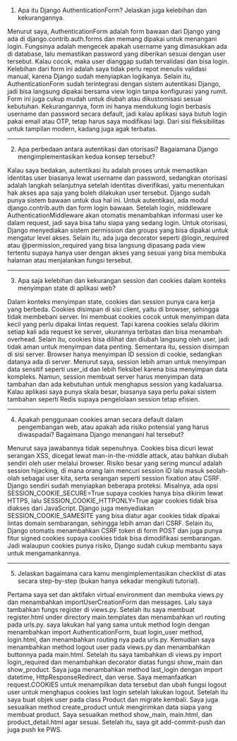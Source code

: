  1. Apa itu Django AuthenticationForm? Jelaskan juga kelebihan dan kekurangannya.

Menurut saya, AuthenticationForm adalah form bawaan dari Django yang ada di django.contrib.auth.forms dan memang dipakai untuk menangani login. Fungsinya adalah mengecek apakah username yang dimasukkan ada di database, lalu memastikan password yang diberikan sesuai dengan user tersebut. Kalau cocok, maka user dianggap sudah tervalidasi dan bisa login. Kelebihan dari form ini adalah saya tidak perlu repot menulis validasi manual, karena Django sudah menyiapkan logikanya. Selain itu, AuthenticationForm sudah terintegrasi dengan sistem autentikasi Django, jadi bisa langsung dipakai bersama view login tanpa konfigurasi yang rumit. Form ini juga cukup mudah untuk diubah atau dikustomisasi sesuai kebutuhan. Kekurangannya, form ini hanya mendukung login berbasis username dan password secara default, jadi kalau aplikasi saya butuh login pakai email atau OTP, tetap harus saya modifikasi lagi. Dari sisi fleksibilitas untuk tampilan modern, kadang juga agak terbatas.

 ---

 2. Apa perbedaan antara autentikasi dan otorisasi? Bagaiamana Django mengimplementasikan kedua konsep tersebut?

Kalau saya bedakan, autentikasi itu adalah proses untuk memastikan identitas user biasanya lewat username dan password, sedangkan otorisasi adalah langkah selanjutnya setelah identitas diverifikasi, yaitu menentukan hak akses apa saja yang boleh dilakukan user tersebut. Django sudah punya sistem bawaan untuk dua hal ini. Untuk autentikasi, ada modul django.contrib.auth dan form login bawaan. Setelah login, middleware AuthenticationMiddleware akan otomatis menambahkan informasi user ke dalam request, jadi saya bisa tahu siapa yang sedang login. Untuk otorisasi, Django menyediakan sistem permission dan groups yang bisa dipakai untuk mengatur level akses. Selain itu, ada juga decorator seperti @login_required atau @permission_required yang bisa langsung dipasang pada view tertentu supaya hanya user dengan akses yang sesuai yang bisa membuka halaman atau menjalankan fungsi tersebut.

 ---

 3. Apa saja kelebihan dan kekurangan session dan cookies dalam konteks menyimpan state di aplikasi web?

Dalam konteks menyimpan state, cookies dan session punya cara kerja yang berbeda. Cookies disimpan di sisi client, yaitu di browser, sehingga tidak membebani server. Ini membuat cookies cocok untuk menyimpan data kecil yang perlu dipakai lintas request. Tapi karena cookies selalu dikirim setiap kali ada request ke server, ukurannya terbatas dan bisa menambah overhead. Selain itu, cookies bisa dilihat dan diubah langsung oleh user, jadi tidak aman untuk menyimpan data penting. Sementara itu, session disimpan di sisi server. Browser hanya menyimpan ID session di cookie, sedangkan datanya ada di server. Menurut saya, session lebih aman untuk menyimpan data sensitif seperti user_id dan lebih fleksibel karena bisa menyimpan data kompleks. Namun, session membuat server harus menyimpan data tambahan dan ada kebutuhan untuk menghapus session yang kadaluarsa. Kalau aplikasi saya punya skala besar, biasanya saya perlu pakai sistem tambahan seperti Redis supaya pengelolaan session tetap efisien.

 ---

 4. Apakah penggunaan cookies aman secara default dalam pengembangan web, atau apakah ada risiko potensial yang harus diwaspadai? Bagaimana Django menangani hal tersebut?

Menurut saya jawabannya tidak sepenuhnya. Cookies bisa dicuri lewat serangan XSS, dicegat lewat man-in-the-middle attack, atau bahkan diubah sendiri oleh user melalui browser. Risiko besar yang sering muncul adalah session hijacking, di mana orang lain mencuri session ID lalu masuk seolah-olah sebagai user kita, serta serangan seperti session fixation atau CSRF. Django sendiri sudah menyiapkan beberapa proteksi. Misalnya, ada opsi SESSION_COOKIE_SECURE=True supaya cookies hanya bisa dikirim lewat HTTPS, lalu SESSION_COOKIE_HTTPONLY=True agar cookies tidak bisa diakses dari JavaScript. Django juga menyediakan SESSION_COOKIE_SAMESITE yang bisa diatur agar cookies tidak dipakai lintas domain sembarangan, sehingga lebih aman dari CSRF. Selain itu, Django otomatis menambahkan CSRF token di form POST dan juga punya fitur signed cookies supaya cookies tidak bisa dimodifikasi sembarangan. Jadi walaupun cookies punya risiko, Django sudah cukup membantu saya untuk mengamankannya.

 ---

 5. Jelaskan bagaimana cara kamu mengimplementasikan checklist di atas secara step-by-step (bukan hanya sekadar mengikuti tutorial).

Pertama saya set dan aktifakn virtual environment dan membuka views.py dan menambahkan importUserCreationForm dan messages. Lalu saya tambahkan fungs register di views.py. Setelah itu saya membuat register.html under directory main.templates dan menambahkan url routing pada urls.py. saya lakukan hal yang sama untuk method login dengan menambahkan import AuthenticationForm, buat login_user method, login.html, dan menambahkan routing nya pada urls.py. Kemudian saya menambahkan method logout user pada views.py dan menambahkan buttonnya pada main.html. Setelah itu saya tambahkan di views.py import login_required dan menambahkan decorator diatas fungsi show_main dan show_product. Saya juga menambahkan method last_login dengan import datetime, HttpResponseRedirect, dan verse. Saya memanfaatkan request.COOKIES untuk menampilkan data tersebut dan ubah fungsi logout user untuk menghapus cookies last login setelah lakukan logout. Setelah itu saya buat objek user pada class Product dan migrate kembali. Saya juga sesuaikan method create_product untuk mengirimkan data siapa yang membuat product. Saya sesuaikan method show_main, main.html, dan product_detail.html agar sesuai. Setelah itu, saya git add-commit-push dan juga push ke PWS.